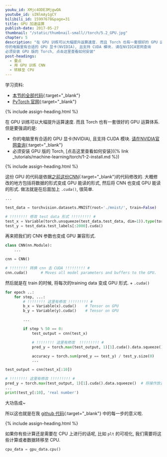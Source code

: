 ```yaml
---
youku_id: XMjc4ODE3MjgwOA
youtube_id: sINlmAy1gCY
bilibili_id: 15997678&page=31
title: GPU 加速运算
publish-date: 2017-05-27
thumbnail: "/static/thumbnail-small//torch/5.2_GPU.jpg"
chapter: 5
description: "在 GPU 训练可以大幅提升运算速度. 而且 Torch 也有一套很好的 GPU 运算体系. 但是要强调的是:
你的电脑里有合适的 GPU 显卡(NVIDIA), 且支持 CUDA 模块. 请在NVIDIA官网查询
必须安装 GPU 版的 Torch, 点击这里查看如何安装"
post-headings:
  - 要点
  - 用 GPU 训练 CNN
  - 转移至 CPU
---
```



学习资料:
  * [本节的全部代码](https://github.com/MorvanZhou/PyTorch-Tutorial/blob/master/tutorial-contents/502_GPU.py){:target="_blank"}
  * [PyTorch 官网](http://pytorch.org/){:target="_blank"}

{% include assign-heading.html %}

在 GPU 训练可以大幅提升运算速度. 而且 Torch 也有一套很好的 GPU 运算体系. 但是要强调的是:
* 你的电脑里有合适的 GPU 显卡(NVIDIA), 且支持 CUDA 模块. [请在NVIDIA官网查询](https://developer.nvidia.com/cuda-gpus){:target="_blank"}
* 必须安装 GPU 版的 Torch, [点击这里查看如何安装]({% link _tutorials/machine-learning/torch/1-2-install.md %})




{% include assign-heading.html %}

这份 GPU 的代码是依据[之前这份CNN](https://github.com/MorvanZhou/PyTorch-Tutorial/blob/master/tutorial-contents/401_CNN.py){:target="_blank"}的代码修改的.
大概修改的地方包括将数据的形式变成 GPU 能读的形式, 然后将 CNN 也变成 GPU 能读的形式. 做法就是在后面加上 `.cuda()`, 很简单.

```python
...

test_data = torchvision.datasets.MNIST(root='./mnist/', train=False)

# !!!!!!!! 修改 test data 形式 !!!!!!!!! #
test_x = Variable(torch.unsqueeze(test_data.test_data, dim=1)).type(torch.FloatTensor)[:2000].cuda()/255.   # Tensor on GPU
test_y = test_data.test_labels[:2000].cuda()
```

再来把我们的 CNN 参数也变成 GPU 兼容形式.

```python
class CNN(nn.Module):
    ...

cnn = CNN()

# !!!!!!!! 转换 cnn 去 CUDA !!!!!!!!! #
cnn.cuda()      # Moves all model parameters and buffers to the GPU.
```

然后就是在 train 的时候, 将每次的training data 变成 GPU 形式. + `.cuda()`

```python
for epoch ..:
    for step, ...:
        # !!!!!!!! 这里有修改 !!!!!!!!! #
        b_x = Variable(x).cuda()    # Tensor on GPU
        b_y = Variable(y).cuda()    # Tensor on GPU

        ...

        if step % 50 == 0:
            test_output = cnn(test_x)

            # !!!!!!!! 这里有修改  !!!!!!!!! #
            pred_y = torch.max(test_output, 1)[1].cuda().data.squeeze()  # 将操作放去 GPU

            accuracy = torch.sum(pred_y == test_y) / test_y.size(0)
            ...

test_output = cnn(test_x[:10])

# !!!!!!!! 这里有修改 !!!!!!!!! #
pred_y = torch.max(test_output, 1)[1].cuda().data.squeeze()  # 将操作放去 GPU
...
print(test_y[:10], 'real number')
```

大功告成~

所以这也就是在我 [github 代码](https://github.com/MorvanZhou/PyTorch-Tutorial/blob/master/tutorial-contents/502_GPU.py){:target="_blank"} 中的每一步的意义啦.

{% include assign-heading.html %}

如果你有些计算还是需要在 CPU 上进行的话呢, 比如 `plt` 的可视化, 我们需要将这些计算或者数据转移至 CPU.

```python
cpu_data = gpu_data.cpu()
```

